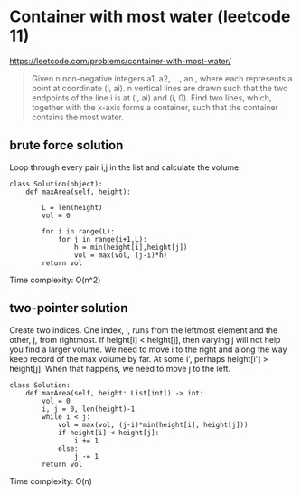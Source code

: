 # Container with most water (leetcode 11)

https://leetcode.com/problems/container-with-most-water/

> Given n non-negative integers a1, a2, ..., an , where each represents a point at coordinate (i, ai). 
> n vertical lines are drawn such that the two endpoints of the line i is at (i, ai) and (i, 0). 
> Find two lines, which, together with the x-axis forms a container, such that the container contains the most water.

## brute force solution

Loop through every pair i,j in the list and calculate the volume. 

```
class Solution(object):
    def maxArea(self, height):
        
        L = len(height)
        vol = 0
        
        for i in range(L):
            for j in range(i+1,L):
                h = min(height[i],height[j])
                vol = max(vol, (j-i)*h)
        return vol
```

Time complexity: O(n^2)

## two-pointer solution

Create two indices. One index, i, runs from the leftmost element and the other, j, from rightmost.
If height[i] < height[j], then varying j will not help you find a larger volume. 
We need to move i to the right and along the way keep record of the max volume by far.
At some i', perhaps height[i'] > height[j]. When that happens, we need to move j to the left.

```
class Solution:
    def maxArea(self, height: List[int]) -> int:
        vol = 0
        i, j = 0, len(height)-1
        while i < j:
            vol = max(vol, (j-i)*min(height[i], height[j]))
            if height[i] < height[j]:
                i += 1
            else:
                j -= 1
        return vol
```        

Time complexity: O(n)
